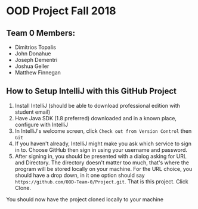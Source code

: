 # OOD Project Fall 2018 

## Team 0 Members:

* Dimitrios Topalis
* John Donahue
* Joseph Dementri
* Joshua Geller
* Matthew Finnegan

## How to Setup IntelliJ with this GitHub Project

1. Install IntelliJ (should be able to download professional edition with student email)
2. Have Java SDK (1.8 preferred) downloaded and in a known place, configure with IntelliJ
3. In IntelliJ's welcome screen, click `Check out from Version Control` then `Git`
4. If you haven't already, IntelliJ might make you ask which service to sign in to. Choose GitHub then sign in using your username and password.
5. After signing in, you should be presented with a dialog asking for URL and Directory. The directory doesn't matter too much, that's where the program will be stored locally on your machine. For the URL choice, you should have a drop down, in it one option should say `https://github.com/OOD-Team-0/Project.git`. That is this project. Click Clone.

You should now have the project cloned locally to your machine
